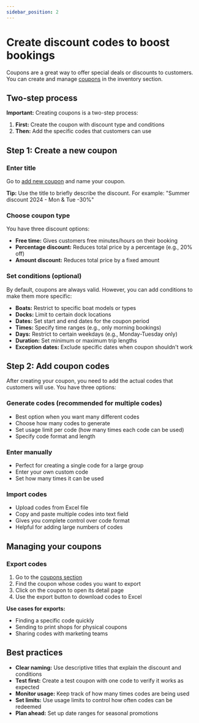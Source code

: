 ```yaml
---
sidebar_position: 2
---
```


# Create discount codes to boost bookings

Coupons are a great way to offer special deals or discounts to customers. You can create and manage [coupons](https://dashboard.letsbook.app/coupons) in the inventory section.

## Two-step process

**Important:** Creating coupons is a two-step process:

1. **First:** Create the coupon with discount type and conditions
2. **Then:** Add the specific codes that customers can use

## Step 1: Create a new coupon

### Enter title

Go to [add new coupon](https://dashboard.letsbook.app/coupons/add) and name your coupon.

**Tip:** Use the title to briefly describe the discount. For example: "Summer discount 2024 - Mon & Tue -30%"

### Choose coupon type

You have three discount options:

- **Free time:** Gives customers free minutes/hours on their booking
- **Percentage discount:** Reduces total price by a percentage (e.g., 20% off)
- **Amount discount:** Reduces total price by a fixed amount

### Set conditions (optional)

By default, coupons are always valid. However, you can add conditions to make them more specific:

- **Boats:** Restrict to specific boat models or types
- **Docks:** Limit to certain dock locations
- **Dates:** Set start and end dates for the coupon period
- **Times:** Specify time ranges (e.g., only morning bookings)
- **Days:** Restrict to certain weekdays (e.g., Monday-Tuesday only)
- **Duration:** Set minimum or maximum trip lengths
- **Exception dates:** Exclude specific dates when coupon shouldn't work

## Step 2: Add coupon codes

After creating your coupon, you need to add the actual codes that customers will use. You have three options:

### Generate codes (recommended for multiple codes)

- Best option when you want many different codes
- Choose how many codes to generate
- Set usage limit per code (how many times each code can be used)
- Specify code format and length

### Enter manually

- Perfect for creating a single code for a large group
- Enter your own custom code
- Set how many times it can be used

### Import codes

- Upload codes from Excel file
- Copy and paste multiple codes into text field
- Gives you complete control over code format
- Helpful for adding large numbers of codes

## Managing your coupons

### Export codes

1. Go to the [coupons section](https://dashboard.letsbook.app/coupons)
2. Find the coupon whose codes you want to export
3. Click on the coupon to open its detail page
4. Use the export button to download codes to Excel

**Use cases for exports:**

- Finding a specific code quickly
- Sending to print shops for physical coupons
- Sharing codes with marketing teams

## Best practices

- **Clear naming:** Use descriptive titles that explain the discount and conditions
- **Test first:** Create a test coupon with one code to verify it works as expected
- **Monitor usage:** Keep track of how many times codes are being used
- **Set limits:** Use usage limits to control how often codes can be redeemed
- **Plan ahead:** Set up date ranges for seasonal promotions
